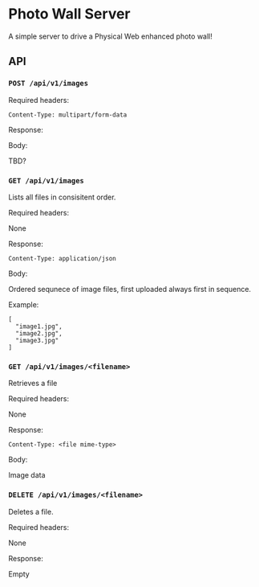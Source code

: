 # Photo Wall Server

A simple server to drive a Physical Web enhanced photo wall!


## API

### `POST /api/v1/images`

Required headers:

`Content-Type: multipart/form-data`

Response:

Body:

TBD?

### `GET /api/v1/images`

Lists all files in consisitent order.

Required headers:

None

Response:

`Content-Type: application/json`

Body:

Ordered sequnece of image files, first uploaded always first in sequence.

Example:

```
[
  "image1.jpg",
  "image2.jpg",
  "image3.jpg"
]
```

### `GET /api/v1/images/<filename>`

Retrieves a file

Required headers:

None

Response:

`Content-Type: <file mime-type>`

Body:

Image data

### `DELETE /api/v1/images/<filename>`

Deletes a file.

Required headers:

None

Response:

Empty

